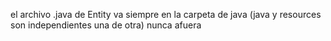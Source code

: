 el archivo .java de Entity va siempre en la carpeta de java (java y resources son independientes una de otra) nunca afuera 